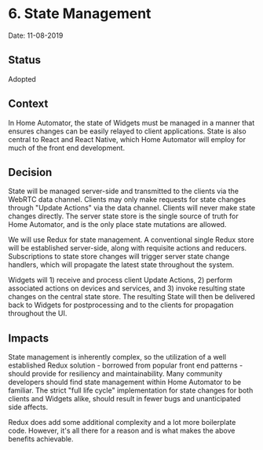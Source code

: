 # 6. State Management

Date: 11-08-2019

## Status

Adopted

## Context

In Home Automator, the state of Widgets must be managed in a manner that
ensures changes can be easily relayed to client applications. State is
also central to React and React Native, which Home Automator will employ
for much of the front end development.

## Decision

State will be managed server-side and transmitted to the clients via
the WebRTC data channel.  Clients may only make requests for state
changes through "Update Actions" via the data channel.  Clients will never
make state changes directly.  The server state store is the single source
of truth for Home Automator, and is the only place state mutations are
allowed.

We will use Redux for state management.  A conventional single Redux store
will be established server-side, along with requisite actions and reducers.
Subscriptions to state store changes will trigger server state change
handlers, which will propagate the latest state throughout the system.

Widgets will 1) receive and process client Update Actions, 2) perform
associated actions on devices and services, and 3) invoke resulting state
changes on the central state store.  The resulting State will then be
delivered back to Widgets for postprocessing and to the clients for
propagation throughout the UI.

## Impacts

State management is inherently complex, so the utilization of a well
established Redux solution - borrowed from popular front end patterns -
should provide for resiliency and maintainability.  Many community
developers should find state management within Home Automator to be
familiar.  The strict "full life cycle" implementation for state changes
for both clients and Widgets alike, should result in fewer bugs and
unanticipated side affects.

Redux does add some additional complexity and a lot more boilerplate
code.  However, it's all there for a reason and is what makes the above
benefits achievable.
